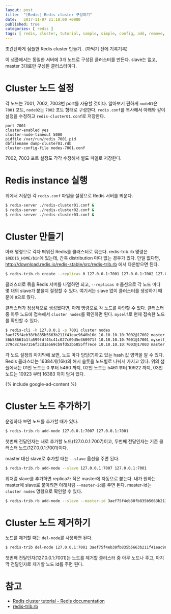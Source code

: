 ```yaml
---
layout: post
title:  "[Redis] Redis cluster 구성하기"
date:   2017-11-07 21:18:00 +0900
published: true
categories: [ redis ]
tags: [ redis, cluster, tutorial, sample, simple, config, add, remove, master, slave, node ]
---
```


초간단하게 심플한 Redis cluster 만들기.. (까먹기 전에 기록기록)

이 샘플에서는 동일한 서버에 3개 노드로 구성된 클러스터를 만든다. slave는 없고, master 3대로만 구성된 클러스터이다.


# Cluster 노드 설정

각 노드는 7001, 7002, 7003번 port를 사용할 것이다. 알아보기 편하게 `node01`은 `7001` 포트, `node02`는 `7002` 포트 형태로 구성한다. `redis.conf`를 복사해서 아래와 같이 설정을 수정하고 `redis-cluster01.conf`로 저장한다.

```
port 7001
cluster-enabled yes
cluster-node-timeout 5000
pidfile /var/run/redis_7001.pid
dbfilename dump-cluster01.rdb
cluster-config-file nodes-7001.conf
```

7002, 7003 포트 설정도 각각 수정해서 별도 파일로 저장한다.


# Redis instance 실행

위에서 저장한 각 `redis.conf` 파일을 설정으로 Redis 서버를 띄운다.

```bash
$ redis-server ./redis-cluster01.conf &
$ redis-server ./redis-cluster02.conf &
$ redis-server ./redis-cluster03.conf &
```


# Cluster 만들기

아래 명령으로 각자 띄워진 Redis를 클러스터로 묶는다. redis-trib.rb 명령은 `$REDIS_HOME/bin`에 있는데, 간혹 distribution 마다 없는 경우가 있다. 만일 없다면, <http://download.redis.io/redis-stable/src/redis-trib.rb> 에서 다운받으면 된다.

```bash
$ redis-trib.rb create --replicas 0 127.0.0.1:7001 127.0.0.1:7002 127.0.0.1:7003
```

클러스터로 묶을 Redis 서버를 나열하면 되고, `--replicas 0` 옵션으로 각 노드 마다 몇 대의 slave가 붙을지 결정할 수 있다. 여기서는 slave 없이 클러스터를 생성하기 때문에 `0`으로 줬다.

클러스터가 정상적으로 생성됐다면, 아래 명령으로 각 노드를 확인할 수 있다. 클러스터 중 아무 노드에 접속해서 `cluster nodes`를 확인하면 된다. `myself`로 현재 접속한 노드를 확인할 수 있다.

```bash
$ redis-cli -h 127.0.0.1 -p 7001 cluster nodes
3aef75f4eb38fb835b5663b211f41eac9640b16d 10.10.10.10:7002@17002 master - 0 1509976819451 2 connected 5461-10922
36b58661b1fa599fdf45c41c027c09d5e360971f 10.10.10.10:7001@17001 myself,master - 0 1509976818000 1 connected 0-5460
379c8c7ae7156f3cd1a669cb9fd53b5855ff7ece 10.10.10.10:7003@17003 master - 0 1509976820452 3 connected 10923-16383
```

각 노드 설정의 마지막에 보면, 노드 마다 담당(?)하고 있는 hash 값 영역을 알 수 있다. Redis 클러스터는 16384개(16k)의 해시 슬롯을 노드별로 나눠서 가지고 있다. 위의 샘플에서는 01번 노드는 0 부터 5460 까지, 02번 노드는 5461 부터 10922 까지, 03번 노드는 10923 부터 16383 까지 담겨 있다.

{% include google-ad-content %}


# Cluster 노드 추가하기

운영하다 보면 노드를 추가할 때가 있다.

```bash
$ redis-trib.rb add-node 127.0.0.1:7007 127.0.0.1:7001
```

첫번째 전달인자는 새로 추가할 노드(127.0.0.1:7007)이고, 두번째 전달인자는 기존 클러스터 노드(127.0.0.1:7001)이다.

master 대신 slave로 추가할 때는 `--slave` 옵션을 주면 된다.

```bash
$ redis-trib.rb add-node --slave 127.0.0.1:7007 127.0.0.1:7001
```

위처럼 slave를 추가하면 replica가 적은 master에 자동으로 붙는다. 내가 원하는 master에 slave로 붙이려면 아래처럼 `--master-id`를 주면 된다. master-id는 `cluster nodes` 명령으로 확인할 수 있다.

```bash
$ redis-trib.rb add-node --slave --master-id 3aef75f4eb38fb835b5663b211f41eac9640b16d 127.0.0.1:7007 127.0.0.1:7001
```


# Cluster 노드 제거하기

노드를 제거할 때는 `del-node`를 사용하면 된다.

```bash
$ redis-trib del-node 127.0.0.1:7001 3aef75f4eb38fb835b5663b211f41eac9640b16d
```

첫번째 전달인자(127.0.0.1:7001)는 노드를 제거할 클러스터 중 아무 노드나 주고, 마지막 전달인자로 제거할 노드 id를 주면 된다.


# 참고

- [Redis cluster tutorial - Redis documentation](https://redis.io/topics/cluster-tutorial)
- [redis-trib.rb](http://download.redis.io/redis-stable/src/redis-trib.rb)
